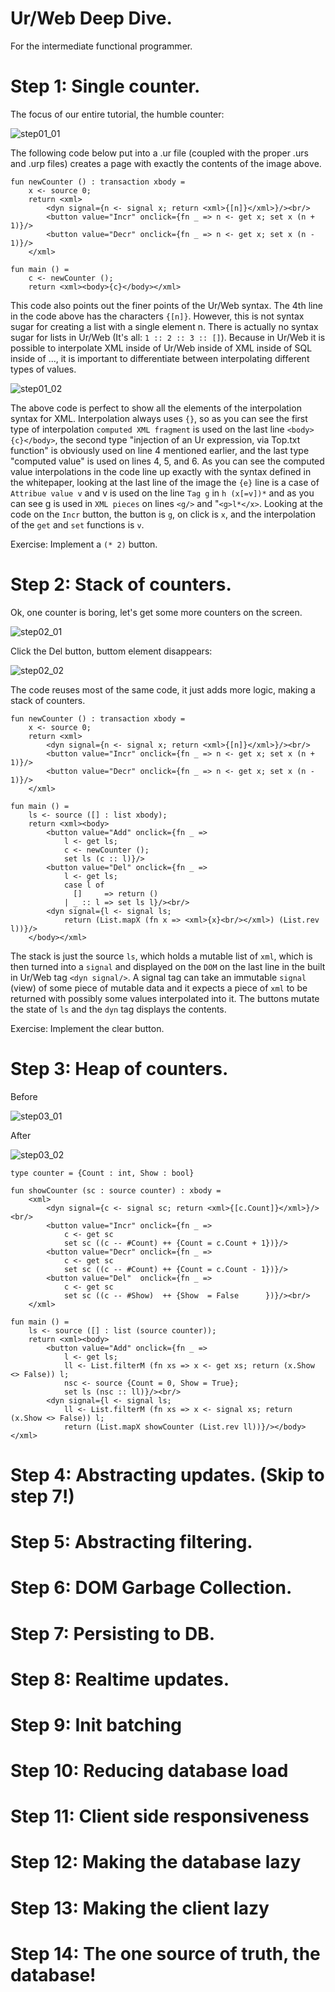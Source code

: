 # Ur/Web Deep Dive.

For the intermediate functional programmer.

# Step 1: Single counter.

The focus of our entire tutorial, the humble counter:

![step01_01](https://i.imgur.com/awyUikP.png, "One counter")

The following code below put into a .ur file (coupled with the proper .urs and .urp files) creates a page with exactly the contents of the image above.

```urweb
fun newCounter () : transaction xbody =
	x <- source 0;
	return <xml>
		<dyn signal={n <- signal x; return <xml>{[n]}</xml>}/><br/>
		<button value="Incr" onclick={fn _ => n <- get x; set x (n + 1)}/>
		<button value="Decr" onclick={fn _ => n <- get x; set x (n - 1)}/>
	</xml>

fun main () =
	c <- newCounter ();
	return <xml><body>{c}</body></xml>
```

This code also points out the finer points of the Ur/Web syntax. The 4th line in the code above has the characters `{[n]}`. However, this is not syntax sugar for creating a list with a single element n. There is actually no syntax sugar for lists in Ur/Web (It's all: `1 :: 2 :: 3 :: []`). Because in Ur/Web it is possible to interpolate XML inside of Ur/Web inside of XML inside of SQL inside of ..., it is important to differentiate between interpolating different types of values.

![step01_02](https://i.imgur.com/07fygYa.png, "XML & Ur interpolation")

The above code is perfect to show all the elements of the interpolation syntax for XML. Interpolation always uses `{}`, so as you can see the first type of interpolation `computed XML fragment` is used on the last line `<body>{c}</body>`, the second type "injection of an Ur expression, via Top.txt function" is obviously used on line 4 mentioned earlier, and the last type "computed value" is used on lines 4, 5, and 6. As you can see the computed value interpolations in the code line up exactly with the syntax defined in the whitepaper, looking at the last line of the image the `{e}` line is a case of `Attribue value v` and v is used on the line `Tag g` in `h (x[=v])*` and as you can see g is used in `XML pieces` on lines `<g/>` and "`<g>l*</x>`. Looking at the code on the `Incr` button, the button is `g`, on click is `x`, and the interpolation of the `get` and `set` functions is `v`.

Exercise: Implement a `(* 2)` button.

# Step 2: Stack of counters.

Ok, one counter is boring, let's get some more counters on the screen.

![step02_01](https://i.imgur.com/nrcSodf.png, "Stack")

Click the Del button, buttom element disappears:

![step02_02](https://i.imgur.com/lplNc7t.png, "Stack after")

The code reuses most of the same code, it just adds more logic, making a stack of counters.

```urweb
fun newCounter () : transaction xbody =
    x <- source 0;
    return <xml>
        <dyn signal={n <- signal x; return <xml>{[n]}</xml>}/><br/>
        <button value="Incr" onclick={fn _ => n <- get x; set x (n + 1)}/>
        <button value="Decr" onclick={fn _ => n <- get x; set x (n - 1)}/>
	</xml>
	       
fun main () =
	ls <- source ([] : list xbody);
	return <xml><body>
		<button value="Add" onclick={fn _ =>
			l <- get ls;
			c <- newCounter ();
			set ls (c :: l)}/>
		<button value="Del" onclick={fn _ =>
			l <- get ls;
    		case l of
			  []     => return ()
			| _ :: l => set ls l}/><br/>
		<dyn signal={l <- signal ls;
			return (List.mapX (fn x => <xml>{x}<br/></xml>) (List.rev l))}/>
	</body></xml>
```

The stack is just the source `ls`, which holds a mutable list of `xml`, which is then turned into a `signal` and displayed on the `DOM` on the last line in the built in Ur/Web tag `<dyn signal/>`. A signal tag can take an immutable `signal` (view) of some piece of mutable data and it expects a piece of `xml` to be returned with possibly some values interpolated into it. The buttons mutate the state of `ls` and the `dyn` tag displays the contents.

Exercise: Implement the clear button.

# Step 3: Heap of counters.

Before

![step03_01](https://i.imgur.com/vvDgakW.png, "Heap")

After

![step03_02](https://i.imgur.com/xppjMZa.png, "Heap after")

```urweb
type counter = {Count : int, Show : bool}

fun showCounter (sc : source counter) : xbody =
	<xml>
		<dyn signal={c <- signal sc; return <xml>{[c.Count]}</xml>}/><br/>
		<button value="Incr" onclick={fn _ => 
			c <- get sc
			set sc ((c -- #Count) ++ {Count = c.Count + 1})}/>
		<button value="Decr" onclick={fn _ =>
			c <- get sc
			set sc ((c -- #Count) ++ {Count = c.Count - 1})}/>
		<button value="Del"  onclick={fn _ => 
			c <- get sc
			set sc ((c -- #Show)  ++ {Show  = False      })}/><br/>
	</xml>
	       
fun main () =
	ls <- source ([] : list (source counter));
	return <xml><body>
		<button value="Add" onclick={fn _ =>
			l <- get ls;
			ll <- List.filterM (fn xs => x <- get xs; return (x.Show <> False)) l;
			nsc <- source {Count = 0, Show = True};
			set ls (nsc :: ll)}/><br/>
		<dyn signal={l <- signal ls;
			ll <- List.filterM (fn xs => x <- signal xs; return (x.Show <> False)) l;
			return (List.mapX showCounter (List.rev ll))}/></body></xml>
```

# Step 4: Abstracting updates. (Skip to step 7!)

# Step 5: Abstracting filtering.

# Step 6: DOM Garbage Collection.

# Step 7: Persisting to DB.

# Step 8: Realtime updates.

# Step 9: Init batching

# Step 10: Reducing database load

# Step 11: Client side responsiveness

# Step 12: Making the database lazy

# Step 13: Making the client lazy

# Step 14: The one source of truth, the database!
